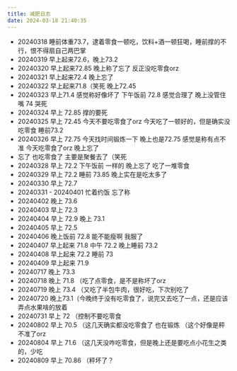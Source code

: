 ```yaml
---
title: 减肥日志
date: 2024-03-18 21:40:35
---
```


* 20240318 睡前体重73.7，逮着零食一顿吃，饮料+酒一顿狂喝，睡前撑的不行，恨不得扇自己两巴掌
* 20240319 早上起来72.6，晚上73.2
* 20240320 早上起来72.85 晚上称了忘了 反正没吃零食orz
* 20240321 早上起来72.4 晚上忘了
* 20240322 早上起来71.8（笑死 晚上72.45 
* 20240323 早上71.4 感觉称好像坏了 下午饭前 72.8 感觉合理了 晚上没管住嘴 74 哭死
* 20240324 早上 72.85 撑的要死
* 20240325 早上 72.45 今天不要吃零食了orz 今天吃了一顿好的，但是确实没吃零食 睡前73.2
* 20240326 早上 72.75 今天找时间锻炼一下 晚上也是72.75 感觉是称有点不准 今天吃零食了orz 晚上忘了
* 忘了 也吃零食了 主要是聚餐去了（笑死
* 20240328 早上 72.2 下午饭前 一样的 晚上忘了 吃了一堆零食
* 20240329 早上 72.2 睡前 73.85 晚上实在是吃太多了
* 20240330 早上 72.7
* 20240331 - 20240401 忙着约饭 忘了称
* 20240402 晚上 73.6
* 20240403 早上 72.3
* 20240404 早上 72.9 晚上 73.1
* 20240405 早上 72.5 
* 20240406 晚上饭前 72.8 能不能瘦啊 我服了
* 20240407 早上起来 71.8 中午 72.2 晚上睡前 73.2
* 20240408 早上起来 72.2 睡前 73
* 20240409 早上起来 71.9
* 20240717 晚上 73.3
* 20240718 晚上 71.8 （吃了点零食，是不是称坏了orz 
* 20240719 晚上 73.4 （又吃了半包牛肉，很好吃，下次别吃了
* 20240720 晚上73.1（今晚终于没有吃零食了，说完又去吃了一点，还是应该弄点水果啥的放着
* 20240731 早上 72 （控制不要吃零食
* 20240802 早上 70.5 （这几天确实都没吃零食了 也在锻炼 （这个好像是秤不准了orz
* 20240804 早上 71.6 （这几天没咋吃零食，但是晚上还是要吃点小花生之类的，少吃
* 20240809 早上 70.86 （秤坏了？